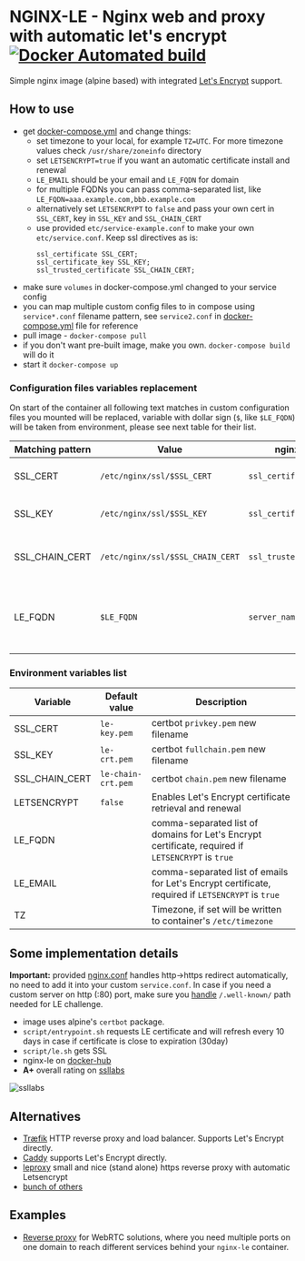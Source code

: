 # NGINX-LE - Nginx web and proxy with automatic let's encrypt [![Docker Automated build](https://img.shields.io/docker/automated/jrottenberg/ffmpeg.svg)](https://hub.docker.com/r/umputun/nginx-le/) 

Simple nginx image (alpine based) with integrated [Let's Encrypt](https://letsencrypt.org) support.

## How to use

- get [docker-compose.yml](https://github.com/umputun/nginx-le/blob/master/docker-compose.yml) and change things:
  - set timezone to your local, for example `TZ=UTC`. For more timezone values check `/usr/share/zoneinfo` directory
  - set `LETSENCRYPT=true` if you want an automatic certificate install and renewal
  - `LE_EMAIL` should be your email and `LE_FQDN` for domain
  - for multiple FQDNs you can pass comma-separated list, like `LE_FQDN=aaa.example.com,bbb.example.com`
  - alternatively set `LETSENCRYPT` to `false` and pass your own cert in `SSL_CERT`, key in `SSL_KEY` and `SSL_CHAIN_CERT`
  - use provided `etc/service-example.conf` to make your own `etc/service.conf`. Keep ssl directives as is:
    ```nginx
    ssl_certificate SSL_CERT;
    ssl_certificate_key SSL_KEY;
    ssl_trusted_certificate SSL_CHAIN_CERT;
    ```
- make sure `volumes` in docker-compose.yml changed to your service config
- you can map multiple custom config files to in compose using `service*.conf` filename pattern, 
  see `service2.conf` in [docker-compose.yml](https://github.com/nginx-le/nginx-le/blob/master/docker-compose.yml)
  file for reference
- pull image - `docker-compose pull`
- if you don't want pre-built image, make you own. `docker-compose build` will do it
- start it `docker-compose up`

### Configuration files variables replacement

On start of the container all following text matches in custom configuration files you mounted will be replaced,
variable with dollar sign (`$`, like `$LE_FQDN`) will be taken from environment, please see next table for their list.

| Matching pattern | Value | nginx usage | Description |
| ---------------- | ----- | ----------- | ----------- |
| SSL_CERT       | `/etc/nginx/ssl/$SSL_CERT`       | `ssl_certificate` | Public SSL certificate, sent to client |
| SSL_KEY        | `/etc/nginx/ssl/$SSL_KEY`        | `ssl_certificate_key` | SSL private key, not sent to client |
| SSL_CHAIN_CERT | `/etc/nginx/ssl/$SSL_CHAIN_CERT` | `ssl_trusted_certificate` | Trusted SSL certificates, not sent to client |
| LE_FQDN        | `$LE_FQDN` | `server_name` | List of domains, useful for configuration with single `server` block |

### Environment variables list

| Variable | Default value | Description |
| -------- | ------------- | ----------- |
| SSL_CERT       | `le-key.pem` | certbot `privkey.pem` new filename     |
| SSL_KEY        | `le-crt.pem` | certbot `fullchain.pem` new filename   |
| SSL_CHAIN_CERT | `le-chain-crt.pem` | certbot `chain.pem` new filename |
| LETSENCRYPT | `false` | Enables Let's Encrypt certificate retrieval and renewal |
| LE_FQDN     | | comma-separated list of domains for Let's Encrypt certificate, required if `LETSENCRYPT` is `true` |
| LE_EMAIL    | | comma-separated list of emails for Let's Encrypt certificate, required if `LETSENCRYPT` is `true` |
| TZ          | | Timezone, if set will be written to container's `/etc/timezone` |

## Some implementation details

**Important:** provided [nginx.conf](https://github.com/umputun/nginx-le/blob/master/conf/nginx.conf) handles 
http->https redirect automatically, no need to add it into your custom `service.conf`. In case if you need a custom server on
http (:80) port, make sure you [handle](https://github.com/umputun/nginx-le/blob/master/conf/nginx.conf#L62) `/.well-known/` 
path needed for LE challenge.  

- image uses alpine's `certbot` package.
- `script/entrypoint.sh` requests LE certificate and will refresh every 10 days in case if certificate is close to expiration (30day)
- `script/le.sh` gets SSL
- nginx-le on [docker-hub](https://hub.docker.com/r/umputun/nginx-le/)
- **A+** overall rating on [ssllabs](https://www.ssllabs.com/ssltest/index.html)

![ssllabs](https://github.com/umputun/nginx-le/blob/master/rating.png)

## Alternatives

- [Træfik](https://traefik.io) HTTP reverse proxy and load balancer. Supports Let's Encrypt directly.
- [Caddy](https://caddyserver.com) supports Let's Encrypt directly.
- [leproxy](https://github.com/artyom/leproxy) small and nice (stand alone) https reverse proxy with automatic Letsencrypt
- [bunch of others](https://github.com/search?utf8=✓&q=nginx+lets+encrypt)

## Examples

- [Reverse proxy](https://github.com/umputun/nginx-le/tree/master/example/webrtc) for WebRTC solutions,
  where you need multiple ports on one domain to reach different services behind your `nginx-le` container.
